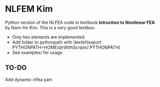 # NLFEM Kim
Python version of the NLFEA code in textbook **Intruction to Nonlinear FEA**  by  Nam-Ho Kim. This is a very good textboo.
* Only hex elements are implemented.
* Add folder to pythonpath with \textbf{export PYTHONPATH=$HOME/dirWithScripts/:$PYTHONPATH}
* See examples/ for usage

## TO-DO
Add dynamic nlfea part
